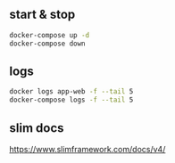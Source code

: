 ## start & stop
```bash
docker-compose up -d
docker-compose down
```


## logs
```bash
docker logs app-web -f --tail 5
docker-compose logs -f --tail 5
```

## slim docs
https://www.slimframework.com/docs/v4/